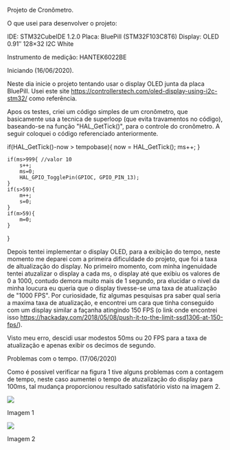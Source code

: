 Projeto de Cronômetro.

O que usei para desenvolver o projeto:

IDE: STM32CubeIDE 1.2.0
Placa: BluePill (STM32F103C8T6)
Display: OLED 0.91″ 128×32 I2C White 

Instrumento de medição: HANTEK6022BE


Iniciando (16/06/2020).

Neste dia inicie o projeto tentando usar o display OLED junta da placa BluePill. Usei este site https://controllerstech.com/oled-display-using-i2c-stm32/ como referência.

Apos os testes, criei um código simples de um cronômetro, que basicamente usa a tecnica de superloop (que evita travamentos no código), baseando-se na função "HAL_GetTick()", para o controle do cronômetro. A seguir coloquei o código referenciado anteriormente.

if(HAL_GetTick()-now > tempobase){
		  now = HAL_GetTick();
		  ms++;
	  }

    if(ms>999{ //valor 10
        s++;
        ms=0;
        HAL_GPIO_TogglePin(GPIOC, GPIO_PIN_13);
    }
    if(s>59){
        m++;
        s=0;
    }
    if(m>59){
        m=0;
    }
}

Depois tentei implementar o display OLED, para a exibição do tempo, neste momento me deparei com a primeira dificuldade do projeto, que foi a taxa de altualização do display. No primeiro momento, com minha ingenuidade tentei atuzalizar o display a cada ms, o display até que exibiu os valores de 0 a 1000, contudo demora muito mais de 1 segundo, pra elucidar o nivel da minha loucura eu queria que o display tivesse-se uma taxa de atualização de "1000 FPS". 
Por curiosidade, fiz algumas pesquisas pra saber qual seria a maxima taxa de atualização, e encontrei um cara que tinha conseguido com um display similar a façanha atingindo 150 FPS (o link onde encontrei isso https://hackaday.com/2018/05/08/push-it-to-the-limit-ssd1306-at-150-fps/).

Visto meu erro, descidi usar modestos 50ms ou 20 FPS para a taxa de atualização e apenas exibir os decimos de segundo.

Problemas com o tempo. (17/06/2020)

Como é possivel verificar na figura 1 tive alguns problemas com a contagem de tempo, neste caso aumentei o tempo de atuzalização do display para 100ms, tal mudança proporcionou resultado satisfatório visto na imagem 2. 

![](https://user-images.githubusercontent.com/37257011/84936029-00a88c00-b0b0-11ea-903e-3d39d6aa6695.png)

Imagem 1

![](https://user-images.githubusercontent.com/37257011/84948082-8da81100-b0c1-11ea-9261-96e71a5e5d34.png)

Imagem 2
